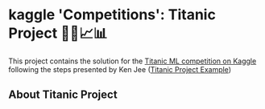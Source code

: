 # kaggle 'Competitions': Titanic Project 👩‍💻📈📊

This project contains the solution for the  [Titanic ML competition on Kaggle](https://www.kaggle.com/c/titanic) following the steps presented by Ken Jee ([Titanic Project Example](https://www.kaggle.com/kenjee/titanic-project-example))

## About Titanic Project
